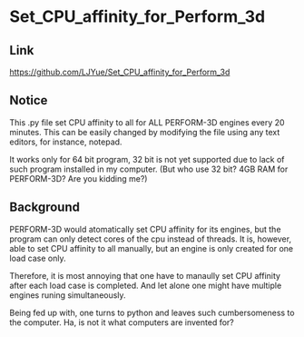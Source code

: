 # Set_CPU_affinity_for_Perform_3d
## Link
https://github.com/LJYue/Set_CPU_affinity_for_Perform_3d
## Notice
This .py file set CPU affinity to all for ALL PERFORM-3D engines every 20 minutes. This can be easily changed by modifying the file using any text editors, for instance, notepad.

It works only for 64 bit program, 32 bit is not yet supported due to lack of such program installed in my computer. (But who use 32 bit? 4GB RAM for PERFORM-3D? Are you kidding me?)
## Background
PERFORM-3D would atomatically set CPU affinity for its engines, but the program can only detect cores of the cpu instead of threads. It is, however, able to set CPU affinity to all manually, but an engine is only created for one load case only. 

Therefore, it is most annoying that one have to manaully set CPU affinity after each load case is completed. And let alone one might have multiple engines runing simultaneously. 

Being fed up with, one turns to python and leaves such cumbersomeness to the computer. Ha, is not it what computers are invented for?
